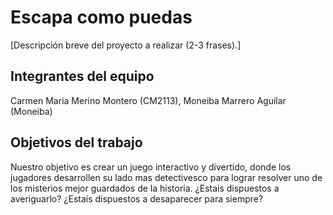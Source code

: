 
# Escapa como puedas

[Descripción breve del proyecto a realizar (2-3 frases).]

## Integrantes del equipo

Carmen Maria Merino Montero (CM2113), Moneiba Marrero Aguilar (Moneiba)

## Objetivos del trabajo

Nuestro objetivo es crear un juego interactivo y divertido, donde los jugadores desarrollen su lado mas detectivesco
para lograr resolver uno de los misterios mejor guardados de la historia.
¿Estais dispuestos a averiguarlo? 
¿Estais dispuestos a desaparecer para siempre?
